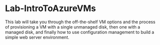 # Lab-IntroToAzureVMs
This lab will take you through the off-the-shelf VM options and the process of provisioning a VM with a single unmanaged disk, then one with a managed disk, and finally how to use configuration management to build a simple web server environment.

